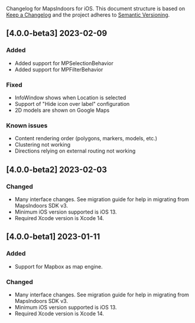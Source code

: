 Changelog for MapsIndoors for iOS. This document structure is based on [Keep a Changelog](http://keepachangelog.com/en/1.0.0/) and the project adheres to [Semantic Versioning](http://semver.org/spec/v2.0.0.html).

<!---
## [Unreleased]
### Fixed
### Added
### Fixed
### Changed
### Removed
-->

## [4.0.0-beta3] 2023-02-09

### Added

* Added support for MPSelectionBehavior
* Added support for MPFilterBehavior

### Fixed

* InfoWindow shows when Location is selected
* Support of "Hide icon over label" configuration
* 2D models are shown on Google Maps

### Known issues

* Content rendering order (polygons, markers, models, etc.)
* Clustering not working
* Directions relying on external routing not working

## [4.0.0-beta2] 2023-02-03

### Changed

* Many interface changes. See migration guide for help in migrating from MapsIndoors SDK v3.
* Minimum iOS version supported is iOS 13.
* Required Xcode version is Xcode 14.

## [4.0.0-beta1] 2023-01-11

### Added

* Support for Mapbox as map engine.

### Changed

* Many interface changes. See migration guide for help in migrating from MapsIndoors SDK v3.
* Minimum iOS version supported is iOS 13.
* Required Xcode version is Xcode 14.
